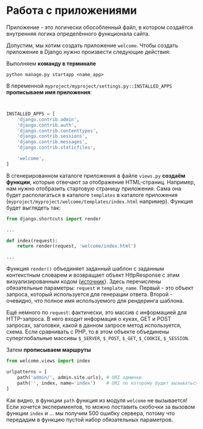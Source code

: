 # Работа с приложениями

Приложение - это логически обособленный файл, в котором создаётся внутренняя логика определённого функционала сайта.

Допустим, мы хотим создать приложение `welcome`. Чтобы создать приложение в Django нужно произвести следующие действия:

Выполняем **команду в терминале**
```shell
python manage.py startapp <name_app>
```

В переменной `myproject/myproject/settings.py::INSTALLED_APPS` **прописываем имя приложения**:

```python


INSTALLED_APPS = [
    'django.contrib.admin',
    'django.contrib.auth',
    'django.contrib.contenttypes',
    'django.contrib.sessions',
    'django.contrib.messages',
    'django.contrib.staticfiles',

    'welcome',
]
```

В сгенерированном каталоге приложения в файле `views.py` **создаём функции**, которые отвечают за отображение HTML-страниц. Например, нам нужно отобразить стартовую страницу приложения. Сама она будет располагаться в каталоге `templates` в каталоге приложения (`myproject/myproject/welcome/templates/index.html` например). Функция будет выглядеть так:

```python
from django.shortcuts import render

...

def index(request):
    return render(request, 'welcome/index.html')

...
```

Функция `render()` объединяет заданный шаблон с заданным контекстным словарем и возвращает объект HttpResponse с этим визуализированным кодом ([источник](https://django.fun/ru/docs/django/4.1/topics/http/shortcuts/#:~:text=render()&text=%D0%9E%D0%B1%D1%8A%D0%B5%D0%B4%D0%B8%D0%BD%D1%8F%D0%B5%D1%82%20%D0%B7%D0%B0%D0%B4%D0%B0%D0%BD%D0%BD%D1%8B%D0%B9%20%D1%88%D0%B0%D0%B1%D0%BB%D0%BE%D0%BD%20%D1%81%20%D0%B7%D0%B0%D0%B4%D0%B0%D0%BD%D0%BD%D1%8B%D0%BC,%D1%83%D0%B4%D0%BE%D0%B1%D1%81%D1%82%D0%B2%D0%B0%2C%20%D1%87%D1%82%D0%BE%20%D0%B8%20render()%20.)). Здесь перечислены обязательные параметры: `request` и `template_name`. Первый - это объект запроса, который используется для генерации ответа. Второй - очевидно, что полное имя используемого для рендеринга шаблона.

Ещё немного по `request`: фактически, это массив с информацией для HTTP-запроса. В него входит информация о куках, GET и POST запросах, заголовки, какой в данном запросе метод используется, схема. Если сравнивать с PHP, то в этом объекте объединены суперглобальные массивы `$_SERVER`, `$_POST`, `$_GET`, `$_COOKIE`, `$_SESSION`.

Затем **прописываем маршруты** 

```python
from welcome.views import index

urlpatterns = [
    path('admin/', admin.site.urls), # URI админки
    path('', index, name='index')    # URI по которому будет вызываться скрипт
]
```

Как видно, в функции `path` функция из модуля `welcome` не вызывается! Если хочется экспериментов, то можно поставить скобочки за вызовом функции `index` и ... мы получим 500 ошибку сервера, потому что передадим в функцию пустой набор обязательных параметров.


